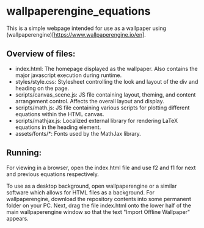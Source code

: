 # wallpaperengine_equations

This is a simple webpage intended for use as a wallpaper using (wallpaperengine)[https://www.wallpaperengine.io/en].

## Overview of files:
- index.html: The homepage displayed as the wallpaper. Also contains the major javascript execution during runtime.
- styles/style.css: Stylesheet controlling the look and layout of the div and heading on the page.
- scripts/canvas_scene.js: JS file containing layout, theming, and content arrangement control. Affects the overall layout and display.
- scripts/math.js: JS file containing various scripts for plotting different equations within the HTML canvas.
- scripts/mathjax.js: Localized external library for rendering LaTeX equations in the heading element.
- assets/fonts/*: Fonts used by the MathJax library.

## Running:
For viewing in a browser, open the index.html file and use f2 and f1 for next and previous equations respectively.

To use as a desktop background, open wallpaperengine or a similar software which allows for HTML files as a background. For wallpaperengine, download the repository contents into some permanent folder on your PC. Next, drag the file index.html onto the lower half of the main wallpaperengine window so that the text "Import Offline Wallpaper" appears.